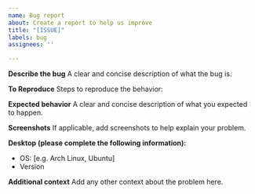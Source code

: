 ```yaml
---
name: Bug report
about: Create a report to help us improve
title: "[ISSUE]"
labels: bug
assignees: ''

---
```


**Describe the bug**
A clear and concise description of what the bug is.

**To Reproduce**
Steps to reproduce the behavior:

**Expected behavior**
A clear and concise description of what you expected to happen.

**Screenshots**
If applicable, add screenshots to help explain your problem.

**Desktop (please complete the following information):**
 - OS: [e.g. Arch Linux, Ubuntu]
 - Version

**Additional context**
Add any other context about the problem here.
